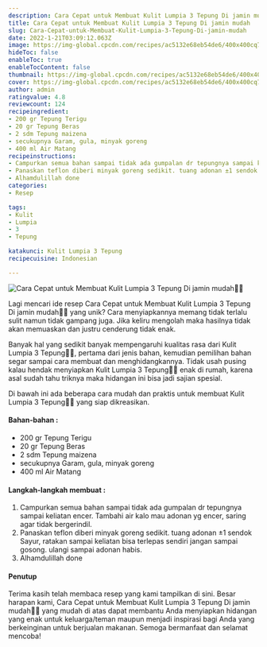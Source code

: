 ```yaml
---
description: Cara Cepat untuk Membuat Kulit Lumpia 3 Tepung Di jamin mudah"
title: Cara Cepat untuk Membuat Kulit Lumpia 3 Tepung Di jamin mudah
slug: Cara-Cepat-untuk-Membuat-Kulit-Lumpia-3-Tepung-Di-jamin-mudah
date: 2022-1-21T03:09:12.063Z
image: https://img-global.cpcdn.com/recipes/ac5132e68eb54de6/400x400cq70/photo.jpg
hideToc: false
enableToc: true
enableTocContent: false
thumbnail: https://img-global.cpcdn.com/recipes/ac5132e68eb54de6/400x400cq70/photo.jpg
cover: https://img-global.cpcdn.com/recipes/ac5132e68eb54de6/400x400cq70/photo.jpg
author: admin
ratingvalue: 4.8
reviewcount: 124
recipeingredient:
- 200 gr Tepung Terigu
- 20 gr Tepung Beras
- 2 sdm Tepung maizena
- secukupnya Garam, gula, minyak goreng
- 400 ml Air Matang
recipeinstructions:
- Campurkan semua bahan sampai tidak ada gumpalan dr tepungnya sampai keliatan encer. Tambahi air kalo mau adonan yg encer, saring agar tidak bergerindil.
- Panaskan teflon diberi minyak goreng sedikit. tuang adonan ±1 sendok Sayur, ratakan sampai keliatan bisa terlepas sendiri jangan sampai gosong. ulangi sampai adonan habis.
- Alhamdulillah done
categories:
- Resep

tags:
- Kulit
- Lumpia
- 3
- Tepung

katakunci: Kulit Lumpia 3 Tepung
recipecuisine: Indonesian

---
```


![Cara Cepat untuk Membuat Kulit Lumpia 3 Tepung Di jamin mudah👩‍🍳](https://img-global.cpcdn.com/recipes/ac5132e68eb54de6/400x400cq70/photo.jpg)

Lagi mencari ide resep Cara Cepat untuk Membuat Kulit Lumpia 3 Tepung Di jamin mudah👩‍🍳 yang unik? Cara menyiapkannya memang tidak terlalu sulit namun tidak gampang juga. Jika keliru mengolah maka hasilnya tidak akan memuaskan dan justru cenderung tidak enak.

Banyak hal yang sedikit banyak mempengaruhi kualitas rasa dari Kulit Lumpia 3 Tepung👩‍🍳, pertama dari jenis bahan, kemudian pemilihan bahan segar sampai cara membuat dan menghidangkannya. Tidak usah pusing kalau hendak menyiapkan Kulit Lumpia 3 Tepung👩‍🍳 enak di rumah, karena asal sudah tahu triknya maka hidangan ini bisa jadi sajian spesial.

Di bawah ini ada beberapa cara mudah dan praktis untuk membuat Kulit Lumpia 3 Tepung👩‍🍳 yang siap dikreasikan.

<!--inarticleads1-->

#### Bahan-bahan :

- 200 gr Tepung Terigu
- 20 gr Tepung Beras
- 2 sdm Tepung maizena
- secukupnya Garam, gula, minyak goreng
- 400 ml Air Matang

<!--inarticleads2-->

#### Langkah-langkah membuat :

1. Campurkan semua bahan sampai tidak ada gumpalan dr tepungnya sampai keliatan encer. Tambahi air kalo mau adonan yg encer, saring agar tidak bergerindil.
1. Panaskan teflon diberi minyak goreng sedikit. tuang adonan ±1 sendok Sayur, ratakan sampai keliatan bisa terlepas sendiri jangan sampai gosong. ulangi sampai adonan habis.
1. Alhamdulillah done

#### Penutup

Terima kasih telah membaca resep yang kami tampilkan di sini. Besar harapan kami, Cara Cepat untuk Membuat Kulit Lumpia 3 Tepung Di jamin mudah👩‍🍳 yang mudah di atas dapat membantu Anda menyiapkan hidangan yang enak untuk keluarga/teman maupun menjadi inspirasi bagi Anda yang berkeinginan untuk berjualan makanan. Semoga bermanfaat dan selamat mencoba!